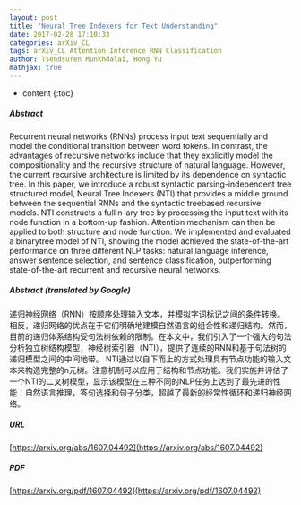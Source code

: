 ```yaml
---
layout: post
title: "Neural Tree Indexers for Text Understanding"
date: 2017-02-28 17:10:33
categories: arXiv_CL
tags: arXiv_CL Attention Inference RNN Classification
author: Tsendsuren Munkhdalai, Hong Yu
mathjax: true
---
```


* content
{:toc}

##### Abstract
Recurrent neural networks (RNNs) process input text sequentially and model the conditional transition between word tokens. In contrast, the advantages of recursive networks include that they explicitly model the compositionality and the recursive structure of natural language. However, the current recursive architecture is limited by its dependence on syntactic tree. In this paper, we introduce a robust syntactic parsing-independent tree structured model, Neural Tree Indexers (NTI) that provides a middle ground between the sequential RNNs and the syntactic treebased recursive models. NTI constructs a full n-ary tree by processing the input text with its node function in a bottom-up fashion. Attention mechanism can then be applied to both structure and node function. We implemented and evaluated a binarytree model of NTI, showing the model achieved the state-of-the-art performance on three different NLP tasks: natural language inference, answer sentence selection, and sentence classification, outperforming state-of-the-art recurrent and recursive neural networks.

##### Abstract (translated by Google)
递归神经网络（RNN）按顺序处理输入文本，并模拟字词标记之间的条件转换。相反，递归网络的优点在于它们明确地建模自然语言的组合性和递归结构。然而，目前的递归体系结构受句法树依赖的限制。在本文中，我们引入了一个强大的句法分析独立树结构模型，神经树索引器（NTI），提供了连续的RNN和基于句法树的递归模型之间的中间地带。 NTI通过以自下而上的方式处理具有节点功能的输入文本来构造完整的n元树。注意机制可以应用于结构和节点功能。我们实施并评估了一个NTI的二叉树模型，显示该模型在三种不同的NLP任务上达到了最先进的性能：自然语言推理，答句选择和句子分类，超越了最新的经常性循环和递归神经网络。

##### URL
[https://arxiv.org/abs/1607.04492](https://arxiv.org/abs/1607.04492)

##### PDF
[https://arxiv.org/pdf/1607.04492](https://arxiv.org/pdf/1607.04492)

